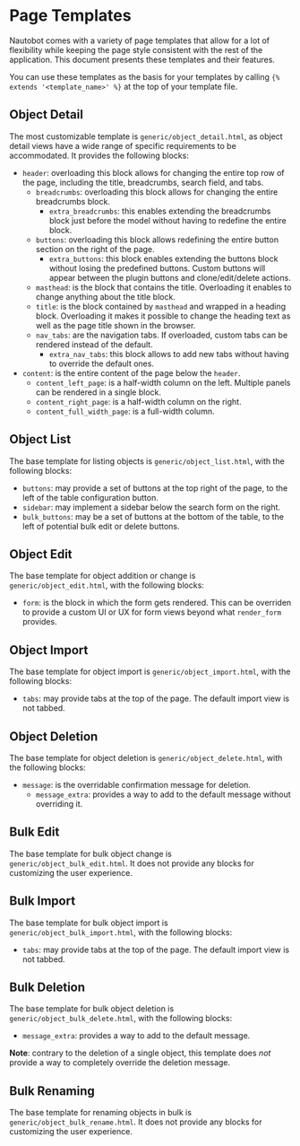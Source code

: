 # Page Templates

Nautobot comes with a variety of page templates that allow for a lot of flexibility
while keeping the page style consistent with the rest of the application.
This document presents these templates and their features.

You can use these templates as the basis for your templates by calling `{% extends '<template_name>' %}`
at the top of your template file.

## Object Detail

The most customizable template is `generic/object_detail.html`, as object detail views have a wide range of specific requirements to be accommodated. It provides the following blocks:

- `header`: overloading this block allows for changing the entire top row of
  the page, including the title, breadcrumbs, search field, and tabs.
    - `breadcrumbs`: overloading this block allows for changing the entire
      breadcrumbs block.
        - `extra_breadcrumbs`: this enables extending the breadcrumbs block
          just before the model without having to redefine the entire block.
    - `buttons`: overloading this block allows redefining the entire button
      section on the right of the page.
        - `extra_buttons`: this block enables extending the buttons block
          without losing the predefined buttons. Custom buttons will appear
          between the plugin buttons and clone/edit/delete actions.
    - `masthead`: is the block that contains the title. Overloading it enables
      to change anything about the title block.
    - `title`: is the block contained by `masthead` and wrapped in a heading
      block. Overloading it makes it possible to change the heading text as
      well as the page title shown in the browser.
    - `nav_tabs`: are the navigation tabs. If overloaded, custom tabs can be
      rendered instead of the default.
        - `extra_nav_tabs`: this block allows to add new tabs without having to
          override the default ones.
- `content`: is the entire content of the page below the `header`.
    - `content_left_page`: is a half-width column on the left. Multiple panels
      can be rendered in a single block.
    - `content_right_page`: is a half-width column on the right.
    - `content_full_width_page`: is a full-width column.

## Object List

The base template for listing objects is `generic/object_list.html`, with the following blocks:

- `buttons`: may provide a set of buttons at the top right of the page, to the
  left of the table configuration button.
- `sidebar`: may implement a sidebar below the search form on the right.
- `bulk_buttons`: may be a set of buttons at the bottom of the table, to the
  left of potential bulk edit or delete buttons.

## Object Edit

The base template for object addition or change is `generic/object_edit.html`,
with the following blocks:

- `form`: is the block in which the form gets rendered. This can be overriden
  to provide a custom UI or UX for form views beyond what `render_form`
  provides.

## Object Import

The base template for object import is `generic/object_import.html`, with the following blocks:

- `tabs`: may provide tabs at the top of the page. The default import view is
  not tabbed.

## Object Deletion

The base template for object deletion is `generic/object_delete.html`, with the following blocks:

- `message`: is the overridable confirmation message for deletion.
    - `message_extra`: provides a way to add to the default message without
      overriding it.

## Bulk Edit

The base template for bulk object change is `generic/object_bulk_edit.html`. It
does not provide any blocks for customizing the user experience.

## Bulk Import

The base template for bulk object import is `generic/object_bulk_import.html`, with the following blocks:

- `tabs`: may provide tabs at the top of the page. The default import view is
  not tabbed.

## Bulk Deletion

The base template for bulk object deletion is `generic/object_bulk_delete.html`, with the following blocks:

- `message_extra`: provides a way to add to the default message.

**Note**: contrary to the deletion of a single object, this template does *not*
provide a way to completely override the deletion message.

## Bulk Renaming

The base template for renaming objects in bulk is `generic/object_bulk_rename.html`.
It does not provide any blocks for customizing the user experience.
